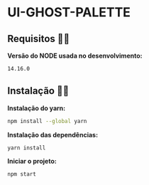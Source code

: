 # UI-GHOST-PALETTE

## Requisitos 🐱‍👤

**Versão do NODE usada no desenvolvimento:**

```bash
14.16.0
```

## Instalação 🐱‍💻

**Instalação do yarn:**

```bash
npm install --global yarn
```

**Instalação das dependências:**

```bash
yarn install
```

**Iniciar o projeto:**

```bash
npm start
```
